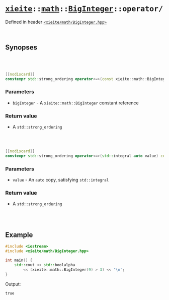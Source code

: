 # [`xieite`](../../../README.md)`::`[`math`](../../../docs/math.md)`::`[`BigInteger`](../../../docs/math/BigInteger.md)`::operator/`
Defined in header [`<xieite/math/BigInteger.hpp>`](../../../include/xieite/math/BigInteger.hpp)

<br/>

## Synopses

<br/><br/>

```cpp
[[nodiscard]]
constexpr std::strong_ordering operator<=>(const xieite::math::BigInteger& bigInteger) const noexcept;
```
### Parameters
- `bigInteger` - A `xieite::math::BigInteger` constant reference
### Return value
- A `std::strong_ordering`

<br/><br/>

```cpp
[[nodiscard]]
constexpr std::strong_ordering operator<=>(std::integral auto value) const noexcept;
```
### Parameters
- `value` - An `auto` copy, satisfying `std::integral`
### Return value
- A `std::strong_ordering`

<br/><br/>

## Example
```cpp
#include <iostream>
#include <xieite/math/BigInteger.hpp>

int main() {
	std::cout << std::boolalpha
		<< (xieite::math::BigInteger(9) > 3) << '\n';
}
```
Output:
```
true
```
